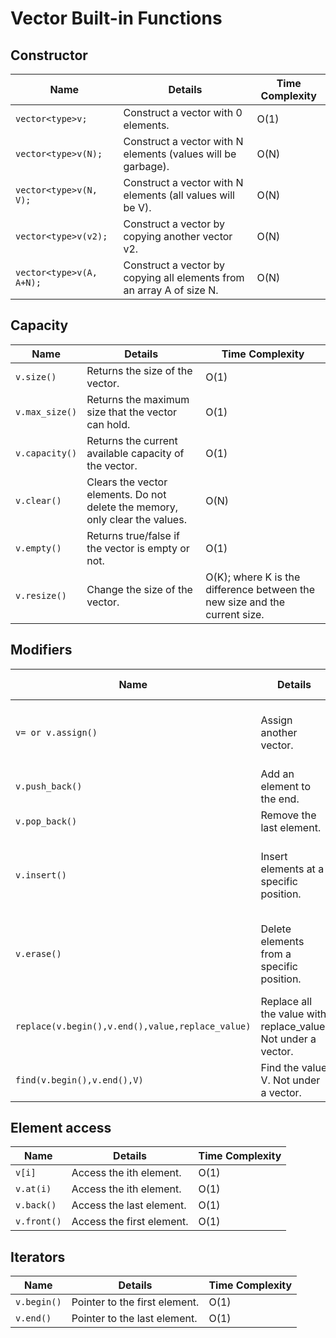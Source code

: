 # Vector Built-in Functions

## Constructor

| Name                          | Details                                                     | Time Complexity |
| ----------------------------- | ----------------------------------------------------------- | --------------- |
| `vector<type>v;`              | Construct a vector with 0 elements.                         | O(1)            |
| `vector<type>v(N);`           | Construct a vector with N elements (values will be garbage).| O(N)            |
| `vector<type>v(N, V);`        | Construct a vector with N elements (all values will be V).  | O(N)            |
| `vector<type>v(v2);`          | Construct a vector by copying another vector v2.           | O(N)            |
| `vector<type>v(A, A+N);`      | Construct a vector by copying all elements from an array A of size N. | O(N)    |

## Capacity

| Name                          | Details                                                    | Time Complexity |
| ----------------------------- | ---------------------------------------------------------- | --------------- |
| `v.size()`                    | Returns the size of the vector.                           | O(1)            |
| `v.max_size()`                | Returns the maximum size that the vector can hold.        | O(1)            |
| `v.capacity()`                | Returns the current available capacity of the vector.     | O(1)            |
| `v.clear()`                   | Clears the vector elements. Do not delete the memory, only clear the values. | O(N)     |
| `v.empty()`                   | Returns true/false if the vector is empty or not.         | O(1)            |
| `v.resize()`                  | Change the size of the vector.                            | O(K); where K is the difference between the new size and the current size. |

## Modifiers

| Name                          | Details                                                    | Time Complexity |
| ----------------------------- | ---------------------------------------------------------- | --------------- |
| `v= or v.assign()`            | Assign another vector.                                     | O(N) if sizes are different, O(1) otherwise. |
| `v.push_back()`               | Add an element to the end.                                 | O(1)            |
| `v.pop_back()`                | Remove the last element.                                   | O(1)            |
| `v.insert()`                  | Insert elements at a specific position.                    | O(N+K); where K is the number of elements to be inserted. |
| `v.erase()`                   | Delete elements from a specific position.                  | O(N+K); where K is the number of elements to be deleted. |
| `replace(v.begin(),v.end(),value,replace_value)` | Replace all the value with replace_value. Not under a vector. | O(N)      |
| `find(v.begin(),v.end(),V)`   | Find the value V. Not under a vector.                      | O(N)            |

## Element access

| Name                          | Details                                                    | Time Complexity |
| ----------------------------- | ---------------------------------------------------------- | --------------- |
| `v[i]`                        | Access the ith element.                                    | O(1)            |
| `v.at(i)`                     | Access the ith element.                                    | O(1)            |
| `v.back()`                    | Access the last element.                                   | O(1)            |
| `v.front()`                   | Access the first element.                                  | O(1)            |

## Iterators

| Name                          | Details                                                    | Time Complexity |
| ----------------------------- | ---------------------------------------------------------- | --------------- |
| `v.begin()`                   | Pointer to the first element.                              | O(1)            |
| `v.end()`                     | Pointer to the last element.                               | O(1)            |
